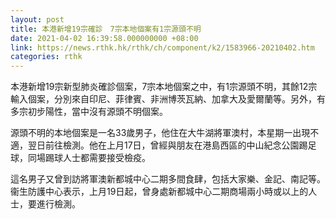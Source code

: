 ```yaml
---
layout: post
title: 本港新增19宗確診　7宗本地個案有1宗源頭不明
date: 2021-04-02 16:39:58.000000000 +08:00
link: https://news.rthk.hk/rthk/ch/component/k2/1583966-20210402.htm
categories: rthk
---
```


本港新增19宗新型肺炎確診個案，7宗本地個案之中，有1宗源頭不明，其餘12宗輸入個案，分別來自印尼、菲律賓、非洲博茨瓦納、加拿大及愛爾蘭等。另外，有多宗初步陽性，當中沒有源頭不明個案。

源頭不明的本地個案是一名33歲男子，他住在大牛湖將軍澳村，本星期一出現不適，翌日前往檢測。他在上月17日，曾經與朋友在港島西區的中山紀念公園踢足球，同場踢球人士都需要接受檢疫。

這名男子又曾到訪將軍澳新都城中心二期多間食肆，包括大家樂、金記、南記等。衞生防護中心表示，上月19日起，曾身處新都城中心二期商場兩小時或以上的人士，要進行檢測。
